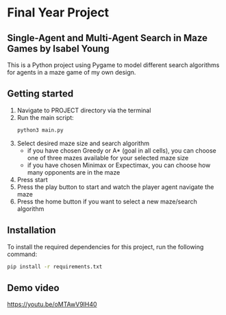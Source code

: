 # Final Year Project

## Single-Agent and Multi-Agent Search in Maze Games by Isabel Young

This is a Python project using Pygame to model different search algorithms for agents in a maze game of my own design.

## Getting started 
1. Navigate to PROJECT directory via the terminal
2. Run the main script:
    ```bash
    python3 main.py
    ```
3. Select desired maze size and search algorithm
    - if you have chosen Greedy or A* (goal in all cells), you can choose one of three mazes available for your selected maze size
    - if you have chosen Minimax or Expectimax, you can choose how many opponents are in the maze
4. Press start
5. Press the play button to start and watch the player agent navigate the maze
6. Press the home button if you want to select a new maze/search algorithm

## Installation
To install the required dependencies for this project, run the following command:
```bash
pip install -r requirements.txt
```

## Demo video
https://youtu.be/oMTAwV9lH40

